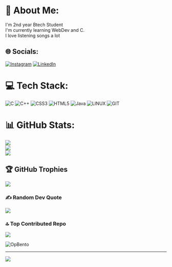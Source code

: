 # 💫 About Me:
I'm 2nd year Btech Student<br>I'm currently learning WebDev and C.<br>I love listening songs a lot


## 🌐 Socials:
[![Instagram](https://img.shields.io/badge/Instagram-%23E4405F.svg?logo=Instagram&logoColor=white)](https://instagram.com/aritra_dutta_gupta) [![LinkedIn](https://img.shields.io/badge/LinkedIn-%230077B5.svg?logo=linkedin&logoColor=white)](https://linkedin.com/in/aritra-dutta-gupta-b6829b234) 

# 💻 Tech Stack:
![C](https://img.shields.io/badge/c-%2300599C.svg?style=for-the-badge&logo=c&logoColor=white) ![C++](https://img.shields.io/badge/c++-%2300599C.svg?style=for-the-badge&logo=c%2B%2B&logoColor=white) ![CSS3](https://img.shields.io/badge/css3-%231572B6.svg?style=for-the-badge&logo=css3&logoColor=white) ![HTML5](https://img.shields.io/badge/html5-%23E34F26.svg?style=for-the-badge&logo=html5&logoColor=white) ![Java](https://img.shields.io/badge/java-%23ED8B00.svg?style=for-the-badge&logo=java&logoColor=white) ![LINUX](https://img.shields.io/badge/Linux-FCC624?style=for-the-badge&logo=linux&logoColor=black) ![GIT](https://img.shields.io/badge/Git-fc6d26?style=for-the-badge&logo=git&logoColor=white)
# 📊 GitHub Stats:
![](https://github-readme-stats.vercel.app/api?username=aritraduttagupta&theme=midnight-purple&hide_border=false&include_all_commits=true&count_private=true)<br/>
![](https://github-readme-streak-stats.herokuapp.com/?user=aritraduttagupta&theme=midnight-purple&hide_border=false)<br/>
![](https://github-readme-stats.vercel.app/api/top-langs/?username=aritraduttagupta&theme=midnight-purple&hide_border=false&include_all_commits=true&count_private=true&layout=compact)

## 🏆 GitHub Trophies
![](https://github-profile-trophy.vercel.app/?username=aritraduttagupta&theme=discord&no-frame=false&no-bg=true&margin-w=4)

### ✍️ Random Dev Quote
![](https://quotes-github-readme.vercel.app/api?type=vetical&theme=gruvbox)

### 🔝 Top Contributed Repo
![](https://github-contributor-stats.vercel.app/api?username=aritraduttagupta&limit=5&theme=tokyonight&combine_all_yearly_contributions=true)

![OpBento](https://firebasestorage.googleapis.com/v0/b/smartkaksha-fe32c.appspot.com/o/opbento%2Faritraduttaguptaa1712.png?alt=media)

---
[![](https://visitcount.itsvg.in/api?id=aritraduttagupta&icon=8&color=4)](https://visitcount.itsvg.in)

<!-- Proudly created with GPRM ( https://gprm.itsvg.in ) -->
